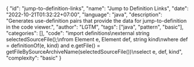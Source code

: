 {
"id": "jump-to-definition-links",
"name": "Jump to Definition Links",
"date": "2022-10-21T01:32:22+07:00",
"language": "java",
"description": "Generates use-definition pairs that provide the data for jump-to-definition in the code viewer.",
"author": "LGTM",
"tags": ["java", "pattern", "basic"],
"categories": [],
"code": "import definitions\nexternal string selectedSourceFile();\nfrom Element e, Element def, string kind\nwhere def = definitionOf(e, kind) and e.getFile() = getFileBySourceArchiveName(selectedSourceFile())\nselect e, def, kind",
"complexity": "basic"
}
